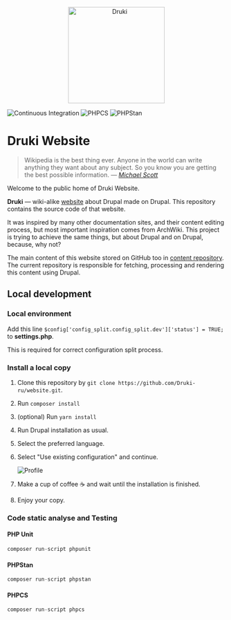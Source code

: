 <p align="center">
  <img src="https://i.imgur.com/GVA0m4I.png" alt="Druki" width="223">
</p>

![Continuous Integration](https://github.com/Druki-ru/website/workflows/Continuous%20Integration/badge.svg?branch=9.x) 
![PHPCS](https://github.com/Druki-ru/website/workflows/PHPCS/badge.svg) 
![PHPStan](https://github.com/Druki-ru/website/workflows/PHPStan/badge.svg) 

# Druki Website

> Wikipedia is the best thing ever. Anyone in the world can write anything they want about any subject. So you know you are getting the best possible information.
> — <cite>[Michael Scott](https://www.youtube.com/watch?v=kFBDn5PiL00)</cite>

Welcome to the public home of Druki Website.

**Druki** — wiki-alike [website](druki.ru) about Drupal made on Drupal. This repository contains the source code of that website.

It was inspired by many other documentation sites, and their content editing process, but most important inspiration comes from ArchWiki. This project is trying to achieve the same things, but about Drupal and on Drupal, because, why not?

The main content of this website stored on GitHub too in [content repository](https://github.com/Druki-ru/content). The current repository is responsible for fetching, processing and rendering this content using Drupal.

## Local development

### Local environment

Add this line `$config['config_split.config_split.dev']['status'] = TRUE;` to **settings.php**.

This is required for correct configuration split process.

### Install a local copy

1. Clone this repository by `git clone https://github.com/Druki-ru/website.git`.
1. Run `composer install`
1. (optional) Run `yarn install`
1. Run Drupal installation as usual.
1. Select the preferred language.
1. Select "Use existing configuration" and continue.

    ![Profile](https://i.imgur.com/vsVKAHD.png)

1. Make a cup of coffee ☕️ and wait until the installation is finished.
1. Enjoy your copy.

### Code static analyse and Testing

#### PHP Unit

```php
composer run-script phpunit
```

#### PHPStan

```php
composer run-script phpstan
```

#### PHPCS

```php
composer run-script phpcs
```
